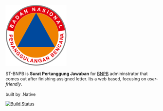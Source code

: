 <img width="200" src="assets/img/logo.png" alt="ST-BNPB" />

ST-BNPB is **Surat Pertanggung Jawaban** for [BNPB][] admininstrator that comes out after finishing assigned letter.
Its a web based, focusing on _user-friendly_.<br><br>
built by .Native

[![Build Status](https://travis-ci.org/Leaflet/Leaflet.svg?branch=master)](https://github.com/firiousity/st-bnpb)

 [features]: https://leafletjs.com
 [BNPB]: https://bnpb.go.id